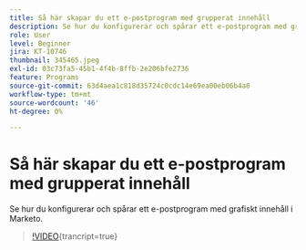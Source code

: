 ```yaml
---
title: Så här skapar du ett e-postprogram med grupperat innehåll
description: Se hur du konfigurerar och spårar ett e-postprogram med grafiskt innehåll i Marketo.
role: User
level: Beginner
jira: KT-10746
thumbnail: 345465.jpeg
exl-id: 03c73fa5-45b1-4f4b-8ffb-2e206bfe2736
feature: Programs
source-git-commit: 63d4aea1c818d35724c0cdc14e69ea00eb06b4a0
workflow-type: tm+mt
source-wordcount: '46'
ht-degree: 0%

---
```


# Så här skapar du ett e-postprogram med grupperat innehåll

Se hur du konfigurerar och spårar ett e-postprogram med grafiskt innehåll i Marketo.

>[!VIDEO](https://video.tv.adobe.com/v/345465/?quality=12&learn=on){trancript=true}
